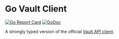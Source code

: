 # Go Vault Client

[![Go Report Card](https://goreportcard.com/badge/github.com/mwalto7/vault)](https://goreportcard.com/report/github.com/mwalto7/vault)
[![GoDoc](https://godoc.org/github.com/mwalto7/vault?status.svg)](https://pkg.go.dev/github.com/mwalto7/vault?tab=overview)

A strongly typed version of the official [Vault API client].

[Vault API client]: https://pkg.go.dev/github.com/hashicorp/vault/api
